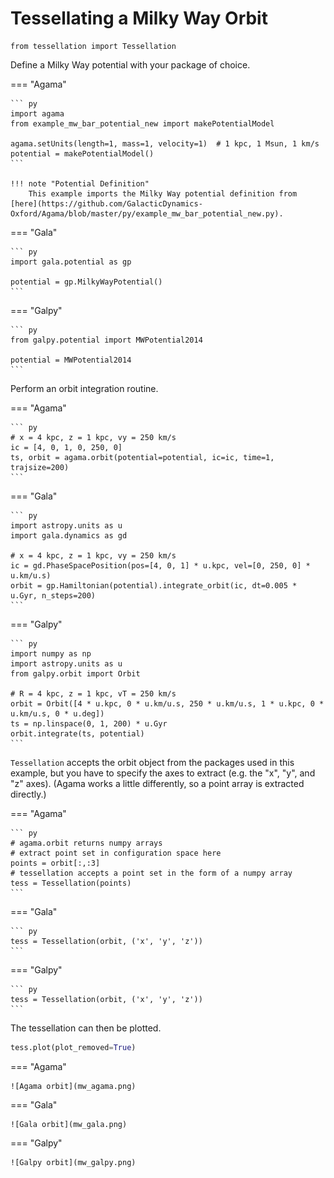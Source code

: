 # Tessellating a Milky Way Orbit

```
from tessellation import Tessellation
```

Define a Milky Way potential with your package of choice.

=== "Agama"

    ``` py
    import agama
    from example_mw_bar_potential_new import makePotentialModel

    agama.setUnits(length=1, mass=1, velocity=1)  # 1 kpc, 1 Msun, 1 km/s
    potential = makePotentialModel()
    ```

    !!! note "Potential Definition"
        This example imports the Milky Way potential definition from [here](https://github.com/GalacticDynamics-Oxford/Agama/blob/master/py/example_mw_bar_potential_new.py).

=== "Gala"

    ``` py
    import gala.potential as gp

    potential = gp.MilkyWayPotential()
    ```

=== "Galpy"

    ``` py
    from galpy.potential import MWPotential2014

    potential = MWPotential2014
    ```

Perform an orbit integration routine.

=== "Agama"

    ``` py
    # x = 4 kpc, z = 1 kpc, vy = 250 km/s
    ic = [4, 0, 1, 0, 250, 0]
    ts, orbit = agama.orbit(potential=potential, ic=ic, time=1, trajsize=200)
    ```

=== "Gala"

    ``` py
    import astropy.units as u
    import gala.dynamics as gd

    # x = 4 kpc, z = 1 kpc, vy = 250 km/s
    ic = gd.PhaseSpacePosition(pos=[4, 0, 1] * u.kpc, vel=[0, 250, 0] * u.km/u.s)
    orbit = gp.Hamiltonian(potential).integrate_orbit(ic, dt=0.005 * u.Gyr, n_steps=200)
    ```

=== "Galpy"

    ``` py
    import numpy as np
    import astropy.units as u
    from galpy.orbit import Orbit

    # R = 4 kpc, z = 1 kpc, vT = 250 km/s
    orbit = Orbit([4 * u.kpc, 0 * u.km/u.s, 250 * u.km/u.s, 1 * u.kpc, 0 * u.km/u.s, 0 * u.deg])
    ts = np.linspace(0, 1, 200) * u.Gyr
    orbit.integrate(ts, potential)
    ```


`Tessellation` accepts the orbit object from the packages used in this example, but you have to specify the axes to extract (e.g. the "x", "y", and "z" axes).
(Agama works a little differently, so a point array is extracted directly.)

=== "Agama"

    ``` py
    # agama.orbit returns numpy arrays
    # extract point set in configuration space here
    points = orbit[:,:3]
    # tessellation accepts a point set in the form of a numpy array
    tess = Tessellation(points)
    ```

=== "Gala"

    ``` py
    tess = Tessellation(orbit, ('x', 'y', 'z'))
    ```

=== "Galpy"

    ``` py
    tess = Tessellation(orbit, ('x', 'y', 'z'))
    ```

The tessellation can then be plotted.

``` py
tess.plot(plot_removed=True)
```

=== "Agama"

    ![Agama orbit](mw_agama.png)

=== "Gala"

    ![Gala orbit](mw_gala.png)

=== "Galpy"

    ![Galpy orbit](mw_galpy.png)
